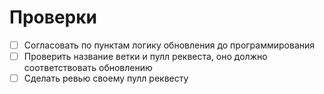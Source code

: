 # Проверки

* [ ] Согласовать по пунктам логику обновления до программирования
* [ ] Проверить название ветки и пулл реквеста, оно должно соответствовать обновлению
* [ ] Сделать ревью своему пулл реквесту

